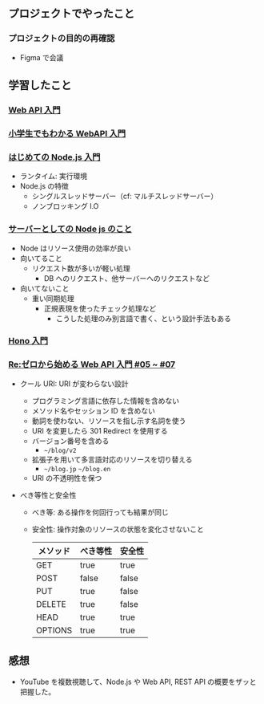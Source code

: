 ## プロジェクトでやったこと

### プロジェクトの目的の再確認

- Figma で会議

## 学習したこと

### [Web API 入門](https://www.youtube.com/watch?v=9HXcaDQyWxA)

### [小学生でもわかる WebAPI 入門](https://youtu.be/6_zIN-bByB4?si=Qt9fkjS0P6Fp4Yjg)

### [はじめての Node.js 入門](https://www.youtube.com/watch?v=AMZAezOmynA)

- ランタイム: 実行環境
- Node.js の特徴
  - シングルスレッドサーバー（cf: マルチスレッドサーバー）
  - ノンブロッキング I.O

### [サーバーとしての Node js のこと](https://www.youtube.com/watch?v=rkyvWmOymDo)

- Node はリソース使用の効率が良い
- 向いてること
  - リクエスト数が多いが軽い処理
    - DB へのリクエスト、他サーバーへのリクエストなど
- 向いてないこと
  - 重い同期処理
    - 正規表現を使ったチェック処理など
      - こうした処理のみ別言語で書く、という設計手法もある

### [Hono 入門](https://www.youtube.com/watch?v=ZXBbmU9Z1cg)

### [Re:ゼロから始める Web API 入門 #05 ~ #07](https://www.youtube.com/watch?v=GbHWlUs9AoE&list=PLX8Rsrpnn3IVsi0NIDP3yRlFCS0uOZdqv&index=1)

- クール URI: URI が変わらない設計

  - プログラミング言語に依存した情報を含めない
  - メソッド名やセッション ID を含めない
  - 動詞を使わない、リソースを指し示す名詞を使う
  - URI を変更したら 301 Redirect を使用する
  - バージョン番号を含める
    - `~/blog/v2`
  - 拡張子を用いて多言語対応のリソースを切り替える
    - `~/blog.jp` `~/blog.en`
  - URI の不透明性を保つ

- べき等性と安全性

  - べき等: ある操作を何回行っても結果が同じ
  - 安全性: 操作対象のリソースの状態を変化させないこと

    | メソッド | べき等性 | 安全性 |
    | -------- | -------- | ------ |
    | GET      | true     | true   |
    | POST     | false    | false  |
    | PUT      | true     | false  |
    | DELETE   | true     | false  |
    | HEAD     | true     | true   |
    | OPTIONS  | true     | true   |

## 感想

- YouTube を複数視聴して、Node.js や Web API, REST API の概要をザッと把握した。

